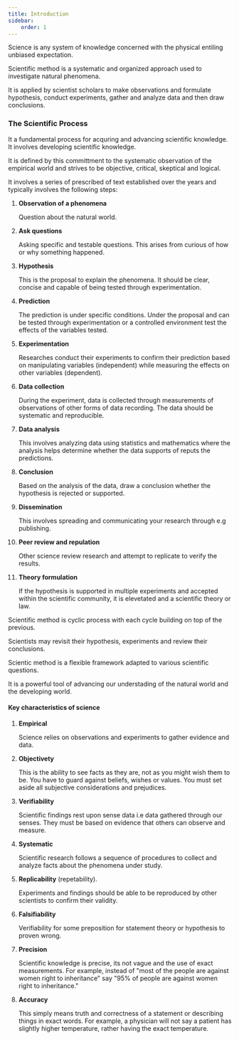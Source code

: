 ```yaml
---
title: Introduction
sidebar:
    order: 1 
---
```


Science is any system of knowledge concerned with the physical entiling unbiased
expectation.

Scientific method is a systematic and organized approach used to investigate
natural phenomena. 

It is applied by scientist scholars to make observations and 
formulate hypothesis, conduct experiments, gather and analyze data and then draw
conclusions.

### The Scientific Process

It a fundamental process for acquring and advancing scientific knowledge. It
involves developing scientific knowledge.

It is defined by this committment to the systematic observation of the empirical
world and strives to be objective, critical, skeptical and logical.

It involves a series of prescribed of text established over the years and typically
involves the following steps:

1. **Observation of a phenomena**

    Question about the natural world.

2. **Ask questions**

    Asking specific and testable questions. This arises from curious of how or 
    why something happened.

3. **Hypothesis**

    This is the proposal to explain the phenomena. It should be clear, concise
    and capable of being tested through experimentation.

4. **Prediction**

    The prediction is under specific conditions. Under the proposal and can be 
    tested through experimentation or a controlled environment test the effects
    of the variables tested.

5. **Experimentation**

    Researches conduct their experiments to confirm their prediction based on
    manipulating variables (independent) while measuring the effects on other
    variables (dependent).

6. **Data collection**

    During the experiment, data is collected through measurements of observations
    of other forms of data recording. The data should be systematic and reproducible.

7. **Data analysis**

    This involves analyzing data using statistics and mathematics where the 
    analysis helps determine whether the data supports of reputs the predictions.

8. **Conclusion**

    Based on the analysis of the data, draw a conclusion whether the hypothesis
    is rejected or supported.

9. **Dissemination**

    This involves spreading and communicating your research through e.g publishing.

10. **Peer review and repulation**
    
    Other science review research and attempt to replicate to verify the results.

11. **Theory formulation**

    If the hypothesis is supported in multiple experiments and accepted within
    the scientific community, it is elevetated and a scientific theory or law.

Scientific method is cyclic process with each cycle building on top of the 
previous.

Scientists may revisit their hypothesis, experiments and review their conclusions.

Scientic method is a flexible framework adapted to various scientific questions.

It is a powerful tool of advancing our understading of the natural world and 
the developing world.

#### Key characteristics of science

1. **Empirical**

    Science relies on observations and experiments to gather evidence and data.

2. **Objectivety**

    This is the ability to see facts as they are, not as you might wish them to 
    be. You have to guard against beliefs, wishes or values. You must set aside
    all subjective considerations and prejudices.

3. **Verifiability**
    
    Scientific findings rest upon sense data i.e data gathered through our senses.
    They must be based on evidence that others can observe and measure.

4. **Systematic**

    Scientific research follows a sequence of procedures to collect and analyze
    facts about the phenomena under study.

5. **Replicability** (repetability).

    Experiments and findings should be able to be reproduced by other scientists
    to confirm their validity.
    
6. **Falsifiability**

    Verifiability for some preposition for statement theory or hypothesis to 
    proven wrong.

7. **Precision**

    Scientific knowledge is precise, its not vague and the use of exact 
    measurements. For example, instead of "most of the people are against women
    right to inheritance" say "95% of people are against women right to inheritance."

8. **Accuracy**

    This simply means truth and correctness of a statement or describing things
    in exact words. For example, a physician will not say a patient has slightly
    higher temperature, rather having the exact temperature.

